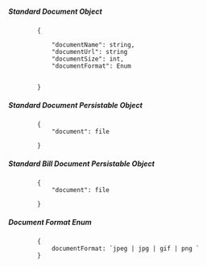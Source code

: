 ##### Standard Document Object

            {
                
                "documentName": string,
                "documentUrl": string
                "documentSize": int,
                "documentFormat": Enum
				
				
            }

##### Standard Document Persistable Object

            {
                "document": file
				
            }

##### Standard Bill Document Persistable Object

            {
                "document": file
				
            }

##### Document Format Enum
			{
				documentFormat: `jpeg | jpg | gif | png `
			}
            
